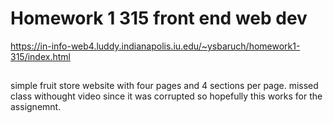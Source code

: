 # Homework 1 315 front end web dev

https://in-info-web4.luddy.indianapolis.iu.edu/~ysbaruch/homework1-315/index.html

##

simple fruit store website with four pages and 4 sections per page. missed class withought video since it was corrupted so hopefully this works for the assignemnt.
